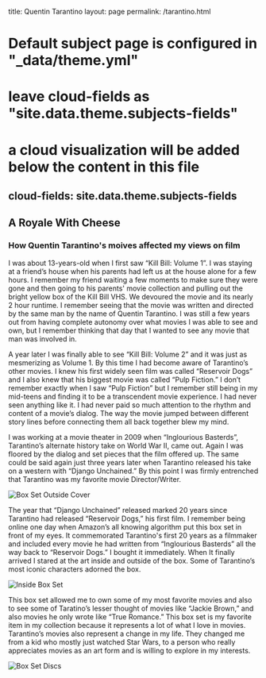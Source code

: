 title: Quentin Tarantino
layout: page
permalink: /tarantino.html
# Default subject page is configured in "_data/theme.yml"
# leave cloud-fields as "site.data.theme.subjects-fields"
# a cloud visualization will be added below the content in this file
cloud-fields: site.data.theme.subjects-fields
---

## A Royale With Cheese

### How Quentin Tarantino's moives affected my views on film

I was about 13-years-old when I first saw “Kill Bill: Volume 1”. I was staying at a friend’s house when his parents had left us at the house alone for a few hours. I remember my friend waiting a few moments to make sure they were gone and then going to his parents' movie collection and pulling out the bright yellow box of the Kill Bill VHS. We devoured the movie and its nearly 2 hour runtime. I remember seeing that the movie was written and directed by the same man by the name of Quentin Tarantino. I was still a few years out from having complete autonomy over what movies I was able to see and own, but I remember thinking that day that I wanted to see any movie that man was involved in.

A year later I was finally able to see “Kill Bill: Volume 2” and it was just as mesmerizing as Volume 1. By this time I had become aware of Tarantino’s other movies. I knew his first widely seen film was called “Reservoir Dogs” and I also knew that his biggest movie was called “Pulp Fiction.” I don’t remember exactly when I saw “Pulp Fiction” but I remember still being in my mid-teens and finding it to be a transcendent movie experience. I had never seen anything like it. I had never paid so much attention to the rhythm and content of a movie’s dialog. The way the movie jumped between different story lines before connecting them all back together blew my mind.

I was working at a movie theater in 2009 when “Inglourious Basterds”, Tarantino’s alternate history take on World War II, came out. Again I was floored by the dialog and set pieces that the film offered up. The same could be said again just three years later when Tarantino released his take on a western with “Django Unchained.” By this point I was firmly entrenched that Tarantino was my favorite movie Director/Writer.

![Box Set Outside Cover](/movie-collection/objects/tarantinoexhibit1.jpg)

The year that “Django Unchained” released marked 20 years since Tarantino had released “Reservoir Dogs,” his first film. I remember being online one day when Amazon’s all knowing algorithm put this box set in front of my eyes. It commemorated Tarantino's first 20 years as a filmmaker and included every movie he had written from “Inglourious Basterds” all the way back to “Reservoir Dogs.” I bought it immediately. When It finally arrived I stared at the art inside and outside of the box. Some of Tarantino’s most iconic characters adorned the box.

![Inside Box Set](/movie-collection/objects/tarantinoexhibit2.jpg)

This box set allowed me to own some of my most favorite movies and also to see some of Taratino’s lesser thought of movies like “Jackie Brown,” and also movies he only wrote like “True Romance.” This box set is my favorite item in my collection because it represents a lot of what I love in movies. Tarantino’s movies also represent a change in my life. They changed me from a kid who mostly just watched Star Wars, to a person who really appreciates movies as an art form and is willing to explore in my interests.

![Box Set Discs](/movie-collection/objects/tarantinoexhibit3.jpg)
